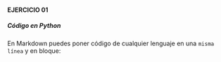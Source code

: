 #### EJERCICIO 01
##### Código en Python

En Markdown puedes poner código de cualquier lenguaje en una `misma línea` y en bloque:

